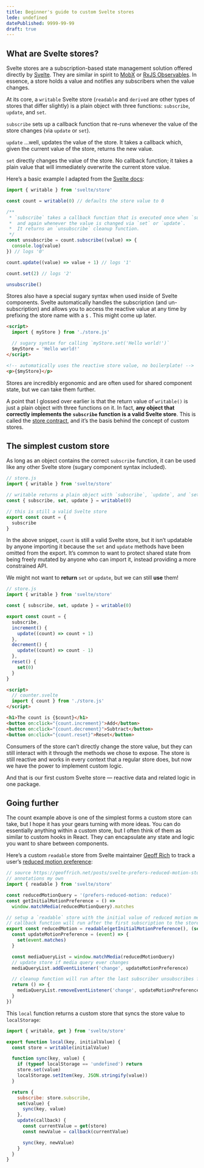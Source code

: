 ```yaml
---
title: Beginner's guide to custom Svelte stores
lede: undefined
datePublished: 9999-99-99
draft: true
---
```


## What are Svelte stores?

Svelte stores are a subscription-based state management solution offered directly by [Svelte](https://svelte.dev). They are similar in spirit to [MobX](https://mobx.js.org/README.html) or [RxJS Observables](https://rxjs.dev/guide/observable). In essence, a store holds a value and notifies any subscribers when the value changes.

At its core, a `writable` Svelte store (`readable` and `derived` are other types of stores that differ slightly) is a plain object with three functions: `subscribe`, `update`, and `set`.

`subscribe` sets up a callback function that re-runs whenever the value of the store changes (via `update` or `set`).

`update` …well, updates the value of the store. It takes a callback which, given the current value of the store, returns the new value.

`set` directly changes the value of the store. No callback function; it takes a plain value that will immediately overwrite the current store value.

Here’s a basic example I adapted from the [Svelte docs](https://svelte.dev/docs#run-time-svelte-store):

```javascript
import { writable } from 'svelte/store'

const count = writable(0) // defaults the store value to 0

/**
 * `subscribe` takes a callback function that is executed once when `subscribe` is called
 *  and again whenever the value is changed via `set` or `update`.
 *  It returns an `unsubscribe` cleanup function.
 */
const unsubscribe = count.subscribe((value) => {
  console.log(value)
}) // logs '0'

count.update((value) => value + 1) // logs '1'

count.set(2) // logs '2'

unsubscribe()
```

Stores also have a special sugary syntax when used inside of Svelte components. Svelte automatically handles the subscription (and un-subscription) and allows you to access the reactive value at any time by prefixing the store name with a `$` . This might come up later.

```html
<script>
  import { myStore } from './store.js'

  // sugary syntax for calling `myStore.set('Hello world!')`
  $myStore = 'Hello world!'
</script>

<!-- automatically uses the reactive store value, no boilerplate! -->
<p>{$myStore}</p>
```

Stores are incredibly ergonomic and are often used for shared component state, but we can take them further.

A point that I glossed over earlier is that the return value of `writable()` is just a plain object with three functions on it. In fact, **any object that correctly implements the** **`subscribe`** **function is a valid Svelte store**. This is called the [store contract](https://svelte.dev/docs#component-format-script-4-prefix-stores-with-$-to-access-their-values-store-contract), and it’s the basis behind the concept of custom stores.

## The simplest custom store

As long as an object contains the correct `subscribe` function, it can be used like any other Svelte store (sugary component syntax included).

```javascript
// store.js
import { writable } from 'svelte/store'

// writable returns a plain object with `subscribe`, `update`, and `set`
const { subscribe, set, update } = writable(0)

// this is still a valid Svelte store
export const count = {
  subscribe
}
```

In the above snippet, `count` is still a valid Svelte store, but it isn’t updatable by anyone importing it because the `set` and `update` methods have been omitted from the export. It’s common to want to protect shared state from being freely mutated by anyone who can import it, instead providing a more constrained API.

We might not want to **return** `set` or `update`, but we can still **use** them!

```javascript
// store.js
import { writable } from 'svelte/store'

const { subscribe, set, update } = writable(0)

export const count = {
  subscribe,
  increment() {
    update((count) => count + 1)
  },
  decrement() {
    update((count) => count - 1)
  },
  reset() {
    set(0)
  }
}
```

```html
<script>
  // counter.svelte
  import { count } from './store.js'
</script>

<h1>The count is {$count}</h1>
<button on:click="{count.increment}">Add</button>
<button on:click="{count.decrement}">Subtract</button>
<button on:click="{count.reset}">Reset</button>
```

Consumers of the store can’t directly change the store value, but they can still interact with it through the methods we chose to expose. The store is still reactive and works in every context that a regular store does, but now we have the power to implement custom logic.

And that is our first custom Svelte store — reactive data and related logic in one package.

## Going further

The count example above is one of the simplest forms a custom store can take, but I hope it has your gears turning with more ideas. You can do essentially anything within a custom store, but I often think of them as similar to custom hooks in React. They can encapsulate any state and logic you want to share between components.

Here’s a custom `readable` store from Svelte maintainer [Geoff Rich](https://twitter.com/geoffrich_) to track a user’s [reduced motion preference](https://developer.mozilla.org/en-US/docs/Web/CSS/@media/prefers-reduced-motion):

```javascript
// source https://geoffrich.net/posts/svelte-prefers-reduced-motion-store/
// annotations my own
import { readable } from 'svelte/store'

const reducedMotionQuery = '(prefers-reduced-motion: reduce)'
const getInitialMotionPreference = () =>
  window.matchMedia(reducedMotionQuery).matches

// setup a `readable` store with the initial value of reduced motion media query.
// callback function will run after the first subscription to the store.
export const reducedMotion = readable(getInitialMotionPreference(), (set) => {
  const updateMotionPreference = (event) => {
    set(event.matches)
  }

  const mediaQueryList = window.matchMedia(reducedMotionQuery)
  // update store if media query ever changes
  mediaQueryList.addEventListener('change', updateMotionPreference)

  // cleanup function will run after the last subscriber unsubscribes from store
  return () => {
    mediaQueryList.removeEventListener('change', updateMotionPreference)
  }
})
```

This `local` function returns a custom store that syncs the store value to `localStorage`:

```javascript
import { writable, get } from 'svelte/store'

export function local(key, initialValue) {
  const store = writable(initialValue)

  function sync(key, value) {
    if (typeof localStorage == 'undefined') return
    store.set(value)
    localStorage.setItem(key, JSON.stringify(value))
  }

  return {
    subscribe: store.subscribe,
    set(value) {
      sync(key, value)
    },
    update(callback) {
      const currentValue = get(store)
      const newValue = callback(currentValue)

      sync(key, newValue)
    }
  }
}
```
